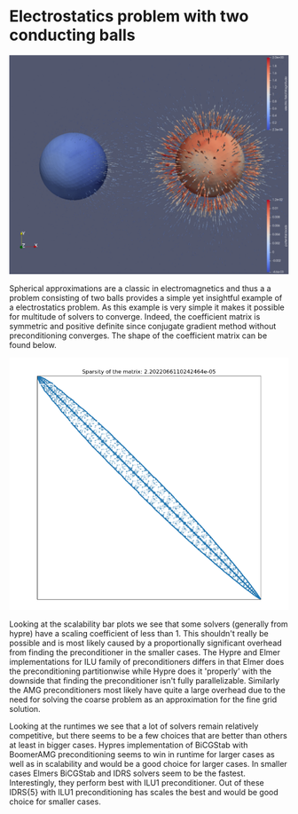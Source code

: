 # Electrostatics problem with two conducting balls


![Problem Visualization](https://github.com/ElmerCSC/elmer-linsys/blob/main/results/Electrostatics-CapacitanceOfTwoBalls/electrostatics-capacitanceOfTwoBalls.png?raw=true)


Spherical approximations are a classic in electromagnetics and thus a
a problem consisting of two balls provides a simple yet insightful
example of a electrostatics problem. As this example is very simple
it makes it possible for multitude of solvers to converge. Indeed,
the coefficient matrix is symmetric and positive definite since
conjugate gradient method without preconditioning converges. The
shape of the coefficient matrix can be found below.


![Sparsity Structure](https://github.com/ElmerCSC/elmer-linsys/blob/main/results/Electrostatics-CapacitanceOfTwoBalls/sparsity_structure.png?raw=true)


Looking at the scalability bar plots we see that some solvers (generally from hypre)
have a scaling coefficient of less than 1. This shouldn't really be possible and is
most likely caused by a proportionally significant overhead from finding the
preconditioner in the smaller cases. The Hypre and Elmer implementations for ILU family
of preconditioners differs in that Elmer does the preconditioning partitionwise while
Hypre does it 'properly' with the downside that finding the preconditioner isn't fully
parallelizable. Similarly the AMG preconditioners most likely have quite a large overhead
due to the need for solving the coarse problem as an approximation for the fine grid solution.

Looking at the runtimes we see that a lot of solvers remain relatively competitive, but there seems to
be a few choices that are better than others at least in bigger cases. Hypres implementation of BiCGStab
with BoomerAMG preconditioning seems to win in runtime for larger cases as well as in scalability
and would be a good choice for larger cases. In smaller cases Elmers BiCGStab and IDRS solvers seem to be
the fastest. Interestingly, they perform best with ILU1 preconditioner. Out of these IDRS{5} with
ILU1 preconditioning has scales the best and would be good choice for smaller cases.